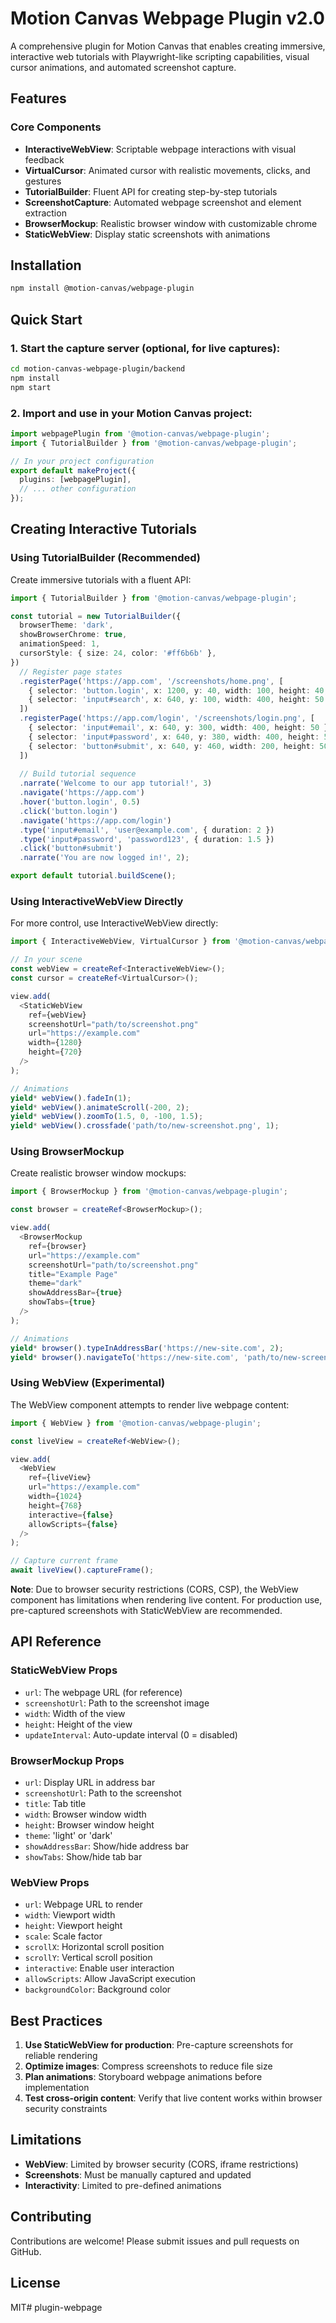 # Motion Canvas Webpage Plugin v2.0

A comprehensive plugin for Motion Canvas that enables creating immersive, interactive web tutorials with Playwright-like scripting capabilities, visual cursor animations, and automated screenshot capture.

## Features

### Core Components
- **InteractiveWebView**: Scriptable webpage interactions with visual feedback
- **VirtualCursor**: Animated cursor with realistic movements, clicks, and gestures
- **TutorialBuilder**: Fluent API for creating step-by-step tutorials
- **ScreenshotCapture**: Automated webpage screenshot and element extraction
- **BrowserMockup**: Realistic browser window with customizable chrome
- **StaticWebView**: Display static screenshots with animations

## Installation

```bash
npm install @motion-canvas/webpage-plugin
```

## Quick Start

### 1. Start the capture server (optional, for live captures):

```bash
cd motion-canvas-webpage-plugin/backend
npm install
npm start
```

### 2. Import and use in your Motion Canvas project:

```typescript
import webpagePlugin from '@motion-canvas/webpage-plugin';
import { TutorialBuilder } from '@motion-canvas/webpage-plugin';

// In your project configuration
export default makeProject({
  plugins: [webpagePlugin],
  // ... other configuration
});
```

## Creating Interactive Tutorials

### Using TutorialBuilder (Recommended)

Create immersive tutorials with a fluent API:

```typescript
import { TutorialBuilder } from '@motion-canvas/webpage-plugin';

const tutorial = new TutorialBuilder({
  browserTheme: 'dark',
  showBrowserChrome: true,
  animationSpeed: 1,
  cursorStyle: { size: 24, color: '#ff6b6b' },
})
  // Register page states
  .registerPage('https://app.com', '/screenshots/home.png', [
    { selector: 'button.login', x: 1200, y: 40, width: 100, height: 40, text: 'Login' },
    { selector: 'input#search', x: 640, y: 100, width: 400, height: 50 },
  ])
  .registerPage('https://app.com/login', '/screenshots/login.png', [
    { selector: 'input#email', x: 640, y: 300, width: 400, height: 50 },
    { selector: 'input#password', x: 640, y: 380, width: 400, height: 50 },
    { selector: 'button#submit', x: 640, y: 460, width: 200, height: 50, text: 'Sign In' },
  ])
  
  // Build tutorial sequence
  .narrate('Welcome to our app tutorial!', 3)
  .navigate('https://app.com')
  .hover('button.login', 0.5)
  .click('button.login')
  .navigate('https://app.com/login')
  .type('input#email', 'user@example.com', { duration: 2 })
  .type('input#password', 'password123', { duration: 1.5 })
  .click('button#submit')
  .narrate('You are now logged in!', 2);

export default tutorial.buildScene();
```

### Using InteractiveWebView Directly

For more control, use InteractiveWebView directly:

```typescript
import { InteractiveWebView, VirtualCursor } from '@motion-canvas/webpage-plugin';

// In your scene
const webView = createRef<InteractiveWebView>();
const cursor = createRef<VirtualCursor>();

view.add(
  <StaticWebView
    ref={webView}
    screenshotUrl="path/to/screenshot.png"
    url="https://example.com"
    width={1280}
    height={720}
  />
);

// Animations
yield* webView().fadeIn(1);
yield* webView().animateScroll(-200, 2);
yield* webView().zoomTo(1.5, 0, -100, 1.5);
yield* webView().crossfade('path/to/new-screenshot.png', 1);
```

### Using BrowserMockup

Create realistic browser window mockups:

```typescript
import { BrowserMockup } from '@motion-canvas/webpage-plugin';

const browser = createRef<BrowserMockup>();

view.add(
  <BrowserMockup
    ref={browser}
    url="https://example.com"
    screenshotUrl="path/to/screenshot.png"
    title="Example Page"
    theme="dark"
    showAddressBar={true}
    showTabs={true}
  />
);

// Animations
yield* browser().typeInAddressBar('https://new-site.com', 2);
yield* browser().navigateTo('https://new-site.com', 'path/to/new-screenshot.png', 1);
```

### Using WebView (Experimental)

The WebView component attempts to render live webpage content:

```typescript
import { WebView } from '@motion-canvas/webpage-plugin';

const liveView = createRef<WebView>();

view.add(
  <WebView
    ref={liveView}
    url="https://example.com"
    width={1024}
    height={768}
    interactive={false}
    allowScripts={false}
  />
);

// Capture current frame
await liveView().captureFrame();
```

**Note**: Due to browser security restrictions (CORS, CSP), the WebView component has limitations when rendering live content. For production use, pre-captured screenshots with StaticWebView are recommended.

## API Reference

### StaticWebView Props

- `url`: The webpage URL (for reference)
- `screenshotUrl`: Path to the screenshot image
- `width`: Width of the view
- `height`: Height of the view
- `updateInterval`: Auto-update interval (0 = disabled)

### BrowserMockup Props

- `url`: Display URL in address bar
- `screenshotUrl`: Path to the screenshot
- `title`: Tab title
- `width`: Browser window width
- `height`: Browser window height
- `theme`: 'light' or 'dark'
- `showAddressBar`: Show/hide address bar
- `showTabs`: Show/hide tab bar

### WebView Props

- `url`: Webpage URL to render
- `width`: Viewport width
- `height`: Viewport height
- `scale`: Scale factor
- `scrollX`: Horizontal scroll position
- `scrollY`: Vertical scroll position
- `interactive`: Enable user interaction
- `allowScripts`: Allow JavaScript execution
- `backgroundColor`: Background color

## Best Practices

1. **Use StaticWebView for production**: Pre-capture screenshots for reliable rendering
2. **Optimize images**: Compress screenshots to reduce file size
3. **Plan animations**: Storyboard webpage animations before implementation
4. **Test cross-origin content**: Verify that live content works within browser security constraints

## Limitations

- **WebView**: Limited by browser security (CORS, iframe restrictions)
- **Screenshots**: Must be manually captured and updated
- **Interactivity**: Limited to pre-defined animations

## Contributing

Contributions are welcome! Please submit issues and pull requests on GitHub.

## License

MIT#   p l u g i n - w e b p a g e  
 
